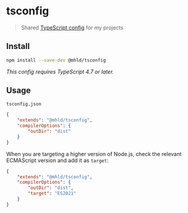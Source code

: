 # tsconfig

> Shared [TypeScript config](https://www.typescriptlang.org/docs/handbook/tsconfig-json.html) for my projects

## Install

```sh
npm install --save-dev @mhld/tsconfig
```

*This config requires TypeScript 4.7 or later.*

## Usage

`tsconfig.json`

```json
{
	"extends": "@mhld/tsconfig",
	"compilerOptions": {
		"outDir": "dist"
	}
}
```

When you are targeting a higher version of Node.js, check the relevant ECMAScript version and add it as `target`:

```json
{
	"extends": "@mhld/tsconfig",
	"compilerOptions": {
		"outDir": "dist",
		"target": "ES2021"
	}
}
```
